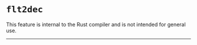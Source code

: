 # `flt2dec`

This feature is internal to the Rust compiler and is not intended for general use.

------------------------
